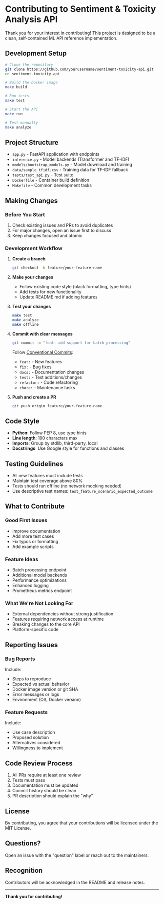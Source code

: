 # Contributing to Sentiment & Toxicity Analysis API

Thank you for your interest in contributing! This project is designed to be a clean, self-contained ML API reference implementation.

## Development Setup

```bash
# Clone the repository
git clone https://github.com/yourusername/sentiment-toxicity-api.git
cd sentiment-toxicity-api

# Build the Docker image
make build

# Run tests
make test

# Start the API
make run

# Test manually
make analyze
```

## Project Structure

- `app.py` - FastAPI application with endpoints
- `inference.py` - Model backends (Transformer and TF-IDF)
- `models/bootstrap_models.py` - Model download and training
- `data/sample_tfidf.csv` - Training data for TF-IDF fallback
- `tests/test_api.py` - Test suite
- `Dockerfile` - Container build definition
- `Makefile` - Common development tasks

## Making Changes

### Before You Start

1. Check existing issues and PRs to avoid duplicates
2. For major changes, open an issue first to discuss
3. Keep changes focused and atomic

### Development Workflow

1. **Create a branch**
   ```bash
   git checkout -b feature/your-feature-name
   ```

2. **Make your changes**
   - Follow existing code style (black formatting, type hints)
   - Add tests for new functionality
   - Update README.md if adding features

3. **Test your changes**
   ```bash
   make test
   make analyze
   make offline
   ```

4. **Commit with clear messages**
   ```bash
   git commit -m "feat: add support for batch processing"
   ```
   
   Follow [Conventional Commits](https://www.conventionalcommits.org/):
   - `feat:` - New features
   - `fix:` - Bug fixes
   - `docs:` - Documentation changes
   - `test:` - Test additions/changes
   - `refactor:` - Code refactoring
   - `chore:` - Maintenance tasks

5. **Push and create a PR**
   ```bash
   git push origin feature/your-feature-name
   ```

## Code Style

- **Python**: Follow PEP 8, use type hints
- **Line length**: 100 characters max
- **Imports**: Group by stdlib, third-party, local
- **Docstrings**: Use Google style for functions and classes

## Testing Guidelines

- All new features must include tests
- Maintain test coverage above 80%
- Tests should run offline (no network mocking needed)
- Use descriptive test names: `test_feature_scenario_expected_outcome`

## What to Contribute

### Good First Issues

- Improve documentation
- Add more test cases
- Fix typos or formatting
- Add example scripts

### Feature Ideas

- Batch processing endpoint
- Additional model backends
- Performance optimizations
- Enhanced logging
- Prometheus metrics endpoint

### What We're Not Looking For

- External dependencies without strong justification
- Features requiring network access at runtime
- Breaking changes to the core API
- Platform-specific code

## Reporting Issues

### Bug Reports

Include:
- Steps to reproduce
- Expected vs actual behavior
- Docker image version or git SHA
- Error messages or logs
- Environment (OS, Docker version)

### Feature Requests

Include:
- Use case description
- Proposed solution
- Alternatives considered
- Willingness to implement

## Code Review Process

1. All PRs require at least one review
2. Tests must pass
3. Documentation must be updated
4. Commit history should be clean
5. PR description should explain the "why"

## License

By contributing, you agree that your contributions will be licensed under the MIT License.

## Questions?

Open an issue with the "question" label or reach out to the maintainers.

## Recognition

Contributors will be acknowledged in the README and release notes.

---

**Thank you for contributing!** 

